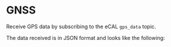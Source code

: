 # GNSS

Receive GPS data by subscribing to the eCAL `gps_data` topic.

The data received is in JSON format and looks like the following: